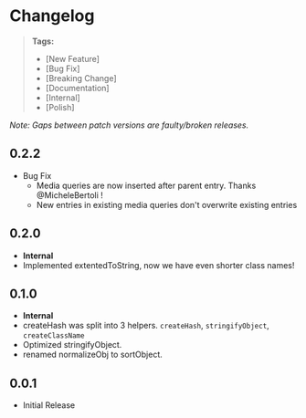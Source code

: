 # Changelog

> **Tags:**
> - [New Feature]
> - [Bug Fix]
> - [Breaking Change]
> - [Documentation]
> - [Internal]
> - [Polish]

_Note: Gaps between patch versions are faulty/broken releases._

## 0.2.2
  * Bug Fix
    * Media queries are now inserted after parent entry. Thanks @MicheleBertoli
      !
    * New entries in existing media queries don't overwrite existing entries

## 0.2.0

 * **Internal**
  * Implemented extentedToString, now we have even shorter class names!

## 0.1.0

 * **Internal**
  * createHash was split into 3 helpers. `createHash`, `stringifyObject`, `createClassName`
  * Optimized stringifyObject.
  * renamed normalizeObj to sortObject.


## 0.0.1

  * Initial Release

